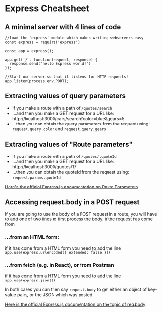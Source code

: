 # Express Cheatsheet

## A minimal server with 4 lines of code

```
//load the 'express' module which makes writing webservers easy
const express = require('express');

const app = express();

app.get('/', function(request, response) {
  response.send("hello Express world!")
});

//Start our server so that it listens for HTTP requests!
app.listen(process.env.PORT);
```

## Extracting values of query parameters

* If you make a route with a path of `/quotes/search`
* ...and then you make a GET request for a URL like: http://localhost:3000/cars/search?color=blue&gears=5
* ...then you can obtain the query parameters from the request using: `request.query.color` and `request.query.gears`


## Extracting values of "Route parameters"

* If you make a route with a path of `/quotes/:quoteId`
* ...and then you make a GET request for a URL like: http://localhost:3000/quotes/17
* ...then you can obtain the quoteId from the request using: `request.params.quoteId`

[Here's the official Express.js documentation on Route Parameters](https://expressjs.com/en/guide/routing.html#route-parameters)

## Accessing request.body in a POST request
If you are going to use the body of a POST request in a route, you will have to add one of two lines to first process the body.  If the request has come from
### ...from an HTML form:

if it has come from a HTML form you need to add the line
```app.use(express.urlencoded({ extended: false }))```

### ...from fetch (e.g. in React), or from Postman
if it has come from a HTML form you need to add the line
```app.use(express.json())```

In both cases you can then say `request.body` to get either an object of key-value pairs, or the JSON which was posted.

[Here is the official Express.js documentation on the topic of req.body](https://expressjs.com/en/api.html#req.body)
